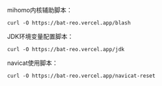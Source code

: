 mihomo内核辅助脚本：
```
curl -O https://bat-reo.vercel.app/blash
```
JDK环境变量配置脚本：
```
curl -O https://bat-reo.vercel.app/jdk
```
navicat使用脚本：
```
curl -O https://bat-reo.vercel.app/navicat-reset
```